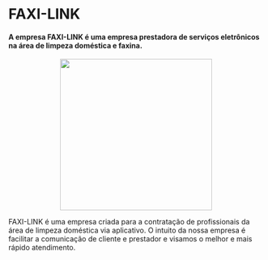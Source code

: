 # FAXI-LINK  
#### A empresa FAXI-LINK é uma empresa prestadora de serviços eletrônicos na área de limpeza doméstica e faxina. 

<div align="center">
<img src="https://user-images.githubusercontent.com/128197299/228958590-61fdd161-ccb9-4db9-b222-6c4a10464625.jpg" width="300px" />
</div>

FAXI-LINK é uma empresa criada para a contratação de profissionais da área de limpeza doméstica via aplicativo. O intuito da nossa empresa é facilitar a comunicação de cliente e prestador e visamos o melhor e mais rápido atendimento.
